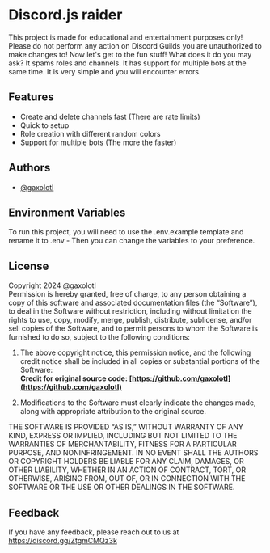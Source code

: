 
# Discord.js raider

This project is made for educational and entertainment purposes only! Please do not perform any action on Discord Guilds you are unauthorized to make changes to! Now let's get to the fun stuff! What does it do you may ask? It spams roles and channels. It has support for multiple bots at the same time. It is very simple and you will encounter errors.


## Features

- Create and delete channels fast (There are rate limits)
- Quick to setup
- Role creation with different random colors
- Support for multiple bots (The more the faster)

## Authors

- [@gaxolotl](https://www.github.com/gaxolotl)


## Environment Variables

To run this project, you will need to use the .env.example template and rename it to .env - Then you can change the variables to your preference.


## License
Copyright 2024 @gaxolotl  
Permission is hereby granted, free of charge, to any person obtaining a copy of this software and associated documentation files (the “Software”), to deal in the Software without restriction, including without limitation the rights to use, copy, modify, merge, publish, distribute, sublicense, and/or sell copies of the Software, and to permit persons to whom the Software is furnished to do so, subject to the following conditions:  

1. The above copyright notice, this permission notice, and the following credit notice shall be included in all copies or substantial portions of the Software:  
   **Credit for original source code: [https://github.com/gaxolotl](https://github.com/gaxolotl)**  

2. Modifications to the Software must clearly indicate the changes made, along with appropriate attribution to the original source.  

THE SOFTWARE IS PROVIDED “AS IS,” WITHOUT WARRANTY OF ANY KIND, EXPRESS OR IMPLIED, INCLUDING BUT NOT LIMITED TO THE WARRANTIES OF MERCHANTABILITY, FITNESS FOR A PARTICULAR PURPOSE, AND NONINFRINGEMENT. IN NO EVENT SHALL THE AUTHORS OR COPYRIGHT HOLDERS BE LIABLE FOR ANY CLAIM, DAMAGES, OR OTHER LIABILITY, WHETHER IN AN ACTION OF CONTRACT, TORT, OR OTHERWISE, ARISING FROM, OUT OF, OR IN CONNECTION WITH THE SOFTWARE OR THE USE OR OTHER DEALINGS IN THE SOFTWARE.
## Feedback

If you have any feedback, please reach out to us at https://discord.gg/ZtgmCMQz3k
